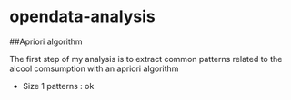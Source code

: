 # opendata-analysis

##Apriori algorithm

The first step of my analysis is to extract common patterns related to the alcool comsumption with an apriori algorithm

* Size 1 patterns : ok